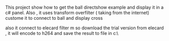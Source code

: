 This project show how to get the ball directshow example and display it in a
c# panel.
Also , it uses transform overfilter ( taking from the internet)
custome it to connect to ball and display cross

also it connect to elecard filter m so download the trial version 
from elecard , it will encode to h264 and save the result to file in c:\
